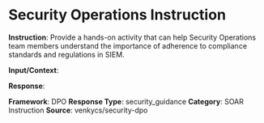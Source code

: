 # Security Operations Instruction

**Instruction**: Provide a hands-on activity that can help Security Operations team members understand the importance of adherence to compliance standards and regulations in SIEM.

**Input/Context**: 

**Response**: 

**Framework**: DPO
**Response Type**: security_guidance
**Category**: SOAR Instruction
**Source**: venkycs/security-dpo
